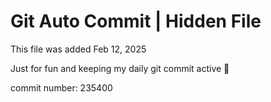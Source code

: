 # Git Auto Commit | Hidden File

This file was added Feb 12, 2025

Just for fun and keeping my daily git commit active 🤪

commit number: 235400
